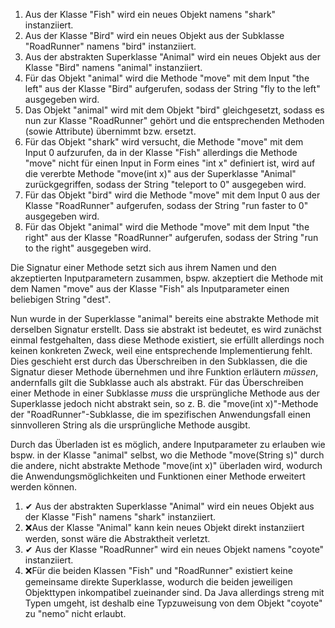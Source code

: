 1. Aus der Klasse "Fish" wird ein neues Objekt namens "shark" instanziiert.
2. Aus der Klasse "Bird" wird ein neues Objekt aus der Subklasse "RoadRunner" namens "bird" instanziiert.
3. Aus der abstrakten Superklasse "Animal" wird ein neues Objekt aus der Klasse "Bird" namens "animal" instanziiert.
4. Für das Objekt "animal" wird die Methode "move" mit dem Input "the left" aus der Klasse "Bird" aufgerufen,
sodass der String "fly to the left" ausgegeben wird.
5. Das Objekt "animal" wird mit dem Objekt "bird" gleichgesetzt, sodass es nun zur Klasse "RoadRunner" gehört und die
entsprechenden Methoden (sowie Attribute) übernimmt bzw. ersetzt.
6. Für das Objekt "shark" wird versucht, die Methode "move" mit dem Input 0 aufzurufen, da in der Klasse "Fish"
allerdings die Methode "move" nicht für einen Input in Form eines "int x" definiert ist, wird auf die vererbte Methode
"move(int x)" aus der Superklasse "Animal" zurückgegriffen, sodass der String "teleport to 0" ausgegeben wird.
7. Für das Objekt "bird" wird die Methode "move" mit dem Input 0 aus der Klasse "RoadRunner" aufgerufen, sodass der
String "run faster to 0" ausgegeben wird.
8. Für das Objekt "animal" wird die Methode "move" mit dem Input "the right" aus der Klasse "RoadRunner" aufgerufen,
sodass der String "run to the right" ausgegeben wird.

Die Signatur einer Methode setzt sich aus ihrem Namen und den akzeptierten Inputparametern zusammen, bspw. akzeptiert
die Methode mit dem Namen "move" aus der Klasse "Fish" als Inputparameter einen beliebigen String "dest".

Nun wurde in der Superklasse "animal" bereits eine abstrakte Methode mit derselben Signatur erstellt. Dass sie abstrakt 
ist bedeutet, es wird zunächst einmal festgehalten, dass diese Methode existiert, sie erfüllt allerdings noch keinen
konkreten Zweck, weil eine entsprechende Implementierung fehlt. Dies geschieht erst durch das Überschreiben in den
Subklassen, die die Signatur dieser Methode übernehmen und ihre Funktion erläutern *müssen*, andernfalls gilt die
Subklasse auch als abstrakt. Für das Überschreiben einer Methode in einer Subklasse *muss* die ursprüngliche Methode aus
der Superklasse jedoch nicht abstrakt sein, so z. B. die "move(int x)"-Methode der "RoadRunner"-Subklasse, die im
spezifischen Anwendungsfall einen sinnvolleren String als die ursprüngliche Methode ausgibt.

Durch das Überladen ist es möglich, andere Inputparameter zu erlauben wie bspw. in der Klasse "animal" selbst, wo die 
Methode "move(String s)" durch die andere, nicht abstrakte Methode "move(int x)" überladen wird, wodurch die
Anwendungsmöglichkeiten und Funktionen einer Methode erweitert werden können.

1. ✔ Aus der abstrakten Superklasse "Animal" wird ein neues Objekt aus der Klasse "Fish" namens "shark" instanziiert.
2. ❌Aus der Klasse "Animal" kann kein neues Objekt direkt instanziiert werden, sonst wäre die Abstraktheit verletzt.
3. ✔ Aus der Klasse "RoadRunner" wird ein neues Objekt namens "coyote" instanziiert.
4. ❌Für die beiden Klassen "Fish" und "RoadRunner" existiert keine gemeinsame direkte Superklasse, wodurch die beiden 
jeweiligen Objekttypen inkompatibel zueinander sind. Da Java allerdings streng mit Typen umgeht, ist deshalb eine
Typzuweisung von dem Objekt "coyote" zu "nemo" nicht erlaubt.
